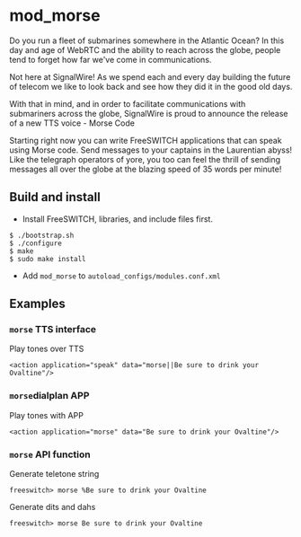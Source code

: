 # mod_morse

Do you run a fleet of submarines somewhere in the Atlantic Ocean? In this day and age of WebRTC and the ability to reach across the globe, people tend to forget how far we've come in communications. 


Not here at SignalWire! As we spend each and every day building the future of telecom we like to look back and see how they did it in the good old days.

With that in mind, and in order to facilitate communications with submariners across the globe, SignalWire is proud to announce the release of a new TTS voice - Morse Code

Starting right now you can write FreeSWITCH applications that can speak using Morse code. Send messages to your captains in the Laurentian abyss!  Like the telegraph operators of yore, you too can feel the thrill of sending messages all over the globe at the blazing speed of 35 words per minute! 



## Build and install

* Install FreeSWITCH, libraries, and include files first.

```
$ ./bootstrap.sh
$ ./configure
$ make
$ sudo make install
```

* Add `mod_morse` to `autoload_configs/modules.conf.xml`

## Examples

### `morse` TTS interface
Play tones over TTS
```
<action application="speak" data="morse||Be sure to drink your Ovaltine"/>
```

### `morse`dialplan APP
Play tones with APP
```
<action application="morse" data="Be sure to drink your Ovaltine"/>
```


### `morse` API function
Generate teletone string
```
freeswitch> morse %Be sure to drink your Ovaltine
```

Generate dits and dahs
```
freeswitch> morse Be sure to drink your Ovaltine
```

